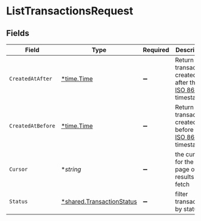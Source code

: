 # ListTransactionsRequest


## Fields

| Field                                                                                                 | Type                                                                                                  | Required                                                                                              | Description                                                                                           | Example                                                                                               |
| ----------------------------------------------------------------------------------------------------- | ----------------------------------------------------------------------------------------------------- | ----------------------------------------------------------------------------------------------------- | ----------------------------------------------------------------------------------------------------- | ----------------------------------------------------------------------------------------------------- |
| `CreatedAtAfter`                                                                                      | [*time.Time](https://pkg.go.dev/time#Time)                                                            | :heavy_minus_sign:                                                                                    | Return transactions created after this [ISO 8601](https://en.wikipedia.org/wiki/ISO_8601) timestamp.  |                                                                                                       |
| `CreatedAtBefore`                                                                                     | [*time.Time](https://pkg.go.dev/time#Time)                                                            | :heavy_minus_sign:                                                                                    | Return transactions created before this [ISO 8601](https://en.wikipedia.org/wiki/ISO_8601) timestamp. |                                                                                                       |
| `Cursor`                                                                                              | **string*                                                                                             | :heavy_minus_sign:                                                                                    | the cursor for the next page of results to fetch                                                      | vjl8vk3l4o8dhsjlzh==                                                                                  |
| `Status`                                                                                              | [*shared.TransactionStatus](../../../pkg/models/shared/transactionstatus.md)                          | :heavy_minus_sign:                                                                                    | filter transactions by status                                                                         |                                                                                                       |